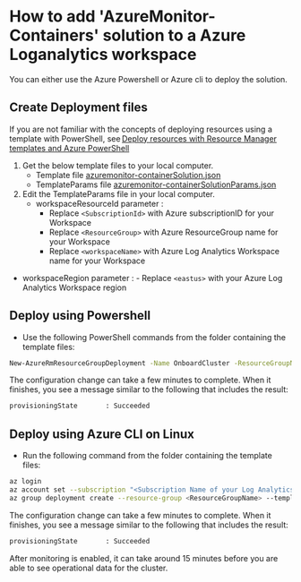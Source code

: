 # How to add 'AzureMonitor-Containers' solution to a Azure Loganalytics workspace

You can either use the Azure Powershell or Azure cli to deploy the solution.

## Create Deployment files 
If you are not familiar with the concepts of deploying resources using a template with PowerShell, see [Deploy resources with Resource Manager templates and Azure PowerShell](https://review.docs.microsoft.com/en-us/azure/azure-resource-manager/resource-group-template-deploy)

1. Get the below template files to your local computer.
   - Template file [azuremonitor-containerSolution.json](https://github.com/Microsoft/OMS-docker/blob/ci_feature_prod/docs/templates/azuremonitor-containerSolution.json)
   - TemplateParams file [azuremonitor-containerSolutionParams.json](https://github.com/Microsoft/OMS-docker/blob/ci_feature_prod/docs/templates/azuremonitor-containerSolutionParams.json)
2. Edit the TemplateParams file in your local computer.
   * workspaceResourceId parameter :
       - Replace `<SubscriptionId>` with Azure subscriptionID for your Workspace
       - Replace `<ResourceGroup>` with Azure ResourceGroup name for your Workspace
       - Replace `<workspaceName>` with Azure Log Analytics Workspace name for your Workspace
* workspaceRegion parameter :
       - Replace `<eastus>` with your Azure Log Analytics Workspace region

## Deploy using Powershell
- Use the following PowerShell commands from the folder containing the template files:

``` sh 
New-AzureRmResourceGroupDeployment -Name OnboardCluster -ResourceGroupName ClusterResourceGroupName -TemplateFile .\azuremonitor-containerSolution.json -TemplateParameterFile .\azuremonitor-containerSolutionParams.json 
```

The configuration change can take a few minutes to complete. When it finishes, you see a message similar to the following that includes the result:

``` sh
provisioningState       : Succeeded 
```

## Deploy using Azure CLI on Linux
- Run the following command from the folder containing the template files:

``` sh 
az login
az account set --subscription "<Subscription Name of your Log Analytics Workspace>"
az group deployment create --resource-group <ResourceGroupName> --template-file ./existingClusterOnboarding.json --parameters @./existingClusterParam.json 
```

The configuration change can take a few minutes to complete. When it finishes, you see a message similar to the following that includes the result:

``` sh
provisioningState       : Succeeded 
```

After monitoring is enabled, it can take around 15 minutes before you are able to see operational data for the cluster.